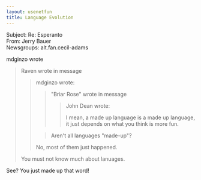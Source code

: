 ```yaml
---   
layout: usenetfun   
title: Language Evolution   
---   
```

   
   
Subject: Re: Esperanto   
From: Jerry Bauer   
Newsgroups: alt.fan.cecil-adams   
   
mdginzo wrote   
>   
> Raven wrote in message   
>   
>> mdginzo wrote:   
>>   
>>> &quot;Briar Rose&quot; wrote in message   
>>>   
>>>> John Dean wrote:   
>>>>   
>>>> I mean, a made up language is a made up language,   
>>>> it just depends on what you think is more fun.   
>>   
>>> Aren't all languages &quot;made-up&quot;?   
>>   
>> No, most of them just happened.   
>   
> You must not know much about lanuages.   
>   

See?  You just made up that word!   
   
   
   
